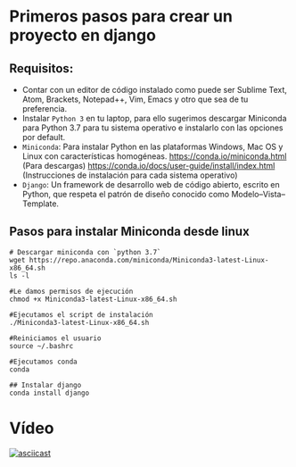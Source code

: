 # Primeros pasos para crear un proyecto en django

## Requisitos:
- Contar con un editor de código instalado como puede ser Sublime Text, Atom, Brackets, Notepad++, Vim, Emacs y otro que sea de tu preferencia.
- Instalar `Python 3` en tu laptop, para ello sugerimos descargar Miniconda para Python 3.7 para tu sistema operativo e instalarlo con las opciones por default.
- `Miniconda`: Para instalar Python en las plataformas Windows, Mac OS y Linux con características homogéneas. https://conda.io/miniconda.html (Para descargas) https://conda.io/docs/user-guide/install/index.html (Instrucciones de instalación para cada sistema operativo)
- `Django`: Un framework de desarrollo web de código abierto, escrito en Python, que respeta el patrón de diseño conocido como Modelo–Vista–Template.


## Pasos para instalar Miniconda desde linux
```
# Descargar miniconda con `python 3.7`
wget https://repo.anaconda.com/miniconda/Miniconda3-latest-Linux-x86_64.sh
ls -l

#Le damos permisos de ejecución
chmod +x Miniconda3-latest-Linux-x86_64.sh

#Ejecutamos el script de instalación
./Miniconda3-latest-Linux-x86_64.sh

#Reiniciamos el usuario
source ~/.bashrc

#Ejecutamos conda
conda

## Instalar django
conda install django
```
# Vídeo
[![asciicast](https://asciinema.org/a/mCQPsWBpKJVX0gQpwGwiNcvax.svg)](https://asciinema.org/a/mCQPsWBpKJVX0gQpwGwiNcvax)


